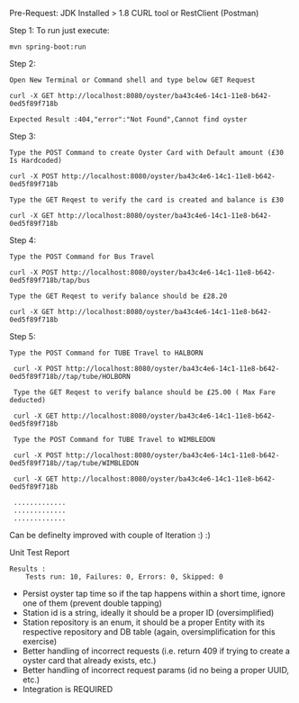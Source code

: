 
Pre-Request: 
    JDK Installed > 1.8
    CURL tool or RestClient (Postman)


Step 1: 
    To run just execute:
    
    mvn spring-boot:run

Step 2: 
    
    Open New Terminal or Command shell and type below GET Request

    curl -X GET http://localhost:8080/oyster/ba43c4e6-14c1-11e8-b642-0ed5f89f718b
 
    Expected Result :404,"error":"Not Found",Cannot find oyster

Step 3:
    
    Type the POST Command to create Oyster Card with Default amount (£30 Is Hardcoded)

    curl -X POST http://localhost:8080/oyster/ba43c4e6-14c1-11e8-b642-0ed5f89f718b

    Type the GET Reqest to verify the card is created and balance is £30
    
    curl -X GET http://localhost:8080/oyster/ba43c4e6-14c1-11e8-b642-0ed5f89f718b
    
Step 4:
    
    Type the POST Command for Bus Travel
    
    curl -X POST http://localhost:8080/oyster/ba43c4e6-14c1-11e8-b642-0ed5f89f718b/tap/bus
    
    Type the GET Reqest to verify balance should be £28.20
    
    curl -X GET http://localhost:8080/oyster/ba43c4e6-14c1-11e8-b642-0ed5f89f718b
    
Step 5:
    
    Type the POST Command for TUBE Travel to HALBORN
 
     curl -X POST http://localhost:8080/oyster/ba43c4e6-14c1-11e8-b642-0ed5f89f718b//tap/tube/HOLBORN
     
     Type the GET Reqest to verify balance should be £25.00 ( Max Fare deducted)
     
     curl -X GET http://localhost:8080/oyster/ba43c4e6-14c1-11e8-b642-0ed5f89f718b
     
     Type the POST Command for TUBE Travel to WIMBLEDON
     
     curl -X POST http://localhost:8080/oyster/ba43c4e6-14c1-11e8-b642-0ed5f89f718b//tap/tube/WIMBLEDON
     
     curl -X GET http://localhost:8080/oyster/ba43c4e6-14c1-11e8-b642-0ed5f89f718b
     
     .............
     .............
     .............

Can be definelty improved with couple of Iteration :) :)

Unit Test Report 

    Results :
        Tests run: 10, Failures: 0, Errors: 0, Skipped: 0

- Persist oyster tap time so if the tap happens within a short time, ignore one of them (prevent double tapping)
- Station id is a string, ideally it should be a proper ID (oversimplified)
- Station repository is an enum, it should be a proper Entity with its respective repository and DB table (again, oversimplification for this exercise)
- Better handling of incorrect requests (i.e. return 409 if trying to create a oyster card that already exists, etc.)
- Better handling of incorrect request params (id no being a proper UUID, etc.)
- Integration is REQUIRED